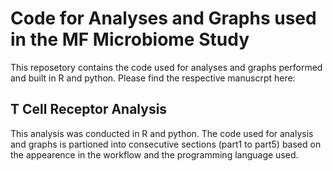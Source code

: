 # Code for Analyses and Graphs used in the MF Microbiome Study
This reposetory contains the code used for analyses and graphs performed and built in R and python. Please find the respective manuscrpt here:

## T Cell Receptor Analysis
This analysis was conducted in R and python. The code used for analysis and graphs is partioned into consecutive sections (part1 to part5) based on the appearence in the workflow and the programming language used.
